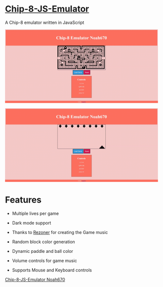 # [Chip-8-JS-Emulator](https://chip-8-js-noah670.herokuapp.com/)

A Chip-8 emulator written in JavaScript

![alt-text](https://github.com/Noah670/Chip-8-JS-emulator/blob/master/display/blinky_display_demo.gif)

![alt-text](https://github.com/Noah670/Chip-8-JS-emulator/blob/master/display/invade_display_demo.gif)


# Features 

- Multiple lives per game

- Dark mode support

- Thanks to [Rezoner](https://opengameart.org/users/rezoner) for creating the Game music

- Random block color generation 

- Dynamic paddle and ball color

- Volume controls for game music

- Supports Mouse and Keyboard controls


[Chip-8-JS-Emulator Noah670](https://chip-8-js-noah670.herokuapp.com/)
